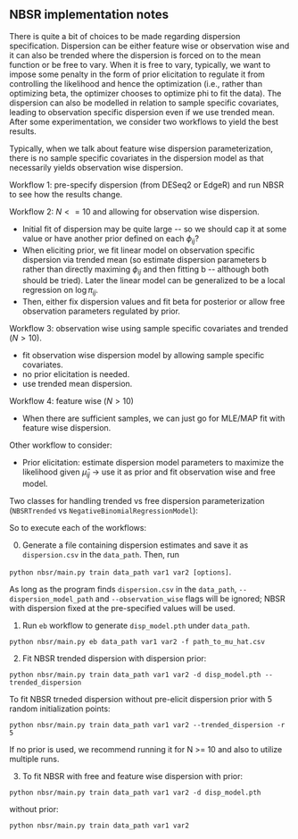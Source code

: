 ## NBSR implementation notes
There is quite a bit of choices to be made regarding dispersion specification.
Dispersion can be either feature wise or observation wise and it can also be trended where the dispersion is forced on to the mean function or be free to vary. When it is free to vary, typically, we want to impose some penalty in the form of prior elicitation to regulate it from controlling the likelihood and hence the optimization (i.e., rather than optimizing beta, the optimizer chooses to optimize phi to fit the data).
The dispersion can also be modelled in relation to sample specific covariates, leading to observation specific dispersion even if we use trended mean.
After some experimentation, we consider two workflows to yield the best results.

Typically, when we talk about feature wise dispersion parameterization, there is no sample specific covariates in the dispersion model as that necessarily yields observation wise dispersion.

Workflow 1: pre-specify dispersion (from DESeq2 or EdgeR) and run NBSR to see how the results change.

Workflow 2: $N <= 10$ and allowing for observation wise dispersion.
+ Initial fit of dispersion may be quite large -- so we should cap it at some value or have another prior defined on each $\phi_{ij}$?
+ When eliciting prior, we fit linear model on observation specific dispersion via trended mean (so estimate dispersion parameters b rather than directly maximing $\phi_{ij}$ and then fitting b -- although both should be tried). Later the linear model can be generalized to be a local regression on $\log \pi_{ij}$.
+ Then, either fix dispersion values and fit beta for posterior or allow free observation parameters regulated by prior.

Workflow 3: observation wise using sample specific covariates and trended ($N > 10$).

- fit observation wise dispersion model by allowing sample specific covariates.
- no prior elicitation is needed.
- use trended mean dispersion.

Workflow 4: feature wise ($N > 10$)

- When there are sufficient samples, we can just go for MLE/MAP fit with feature wise dispersion.

Other workflow to consider:
- Prior elicitation: estimate dispersion model parameters to maximize the likelihood given $\hat{\mu}_{ij}$ -> use it as prior and fit observation wise and free model.

Two classes for handling trended vs free dispersion parameterization (`NBSRTrended` vs `NegativeBinomialRegressionModel`):

So to execute each of the workflows:

0. Generate a file containing dispersion estimates and save it as `dispersion.csv` in the `data_path`. Then, run 

`python nbsr/main.py train data_path var1 var2 [options]`. 

As long as the program finds `dispersion.csv` in the `data_path`, `--dispersion_model_path` and `--observation_wise` flags will be ignored; NBSR with dispersion fixed at the pre-specified values will be used.

1. Run `eb` workflow to generate `disp_model.pth` under `data_path`.

`python nbsr/main.py eb data_path var1 var2 -f path_to_mu_hat.csv`

2. Fit NBSR trended dispersion with dispersion prior:

`python nbsr/main.py train data_path var1 var2 -d disp_model.pth --trended_dispersion`

To fit NBSR trneded dispersion without pre-elicit dispersion prior with 5 random initialization points:

`python nbsr/main.py train data_path var1 var2 --trended_dispersion -r 5`

If no prior is used, we recommend running it for N >= 10 and also to utilize multiple runs.

3. To fit NBSR with free and feature wise dispersion with prior:

`python nbsr/main.py train data_path var1 var2 -d disp_model.pth`

without prior:

`python nbsr/main.py train data_path var1 var2`
